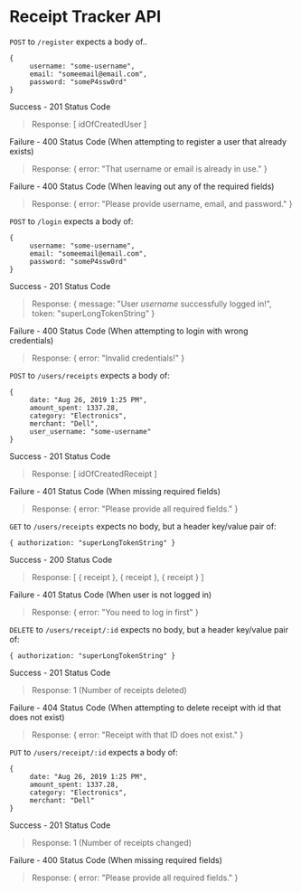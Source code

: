 # Receipt Tracker API

`POST` to `/register` expects a body of..

```
{ 
     username: "some-username", 
     email: "someemail@email.com", 
     password: "someP4ssw0rd" 
}
```

Success - 201 Status Code
> Response: [ idOfCreatedUser ]

Failure - 400 Status Code (When attempting to register a user that already exists)
> Response: { error: "That username or email is already in use." }

Failure - 400 Status Code (When leaving out any of the required fields) 
> Response: { error: "Please provide username, email, and password." }


`POST` to `/login` expects a body of:

```
{ 
     username: "some-username", 
     email: "someemail@email.com", 
     password: "someP4ssw0rd" 
}
```

Success - 201 Status Code
> Response: { message: "User *username* successfully logged in!", token: "superLongTokenString" }

Failure - 400 Status Code (When attempting to login with wrong credentials)
> Response: { error: "Invalid credentials!" }


`POST` to `/users/receipts` expects a body of:

```
{
     date: "Aug 26, 2019 1:25 PM",
     amount_spent: 1337.28,
     category: "Electronics",
     merchant: "Dell",
     user_username: "some-username"
}
```

Success - 201 Status Code
> Response: [ idOfCreatedReceipt ]

Failure - 401 Status Code (When missing required fields)
> Response: { error: "Please provide all required fields." }


`GET` to `/users/receipts` expects no body, but a header key/value pair of:

`{ authorization: "superLongTokenString" }`

Success - 200 Status Code
> Response: [ { receipt }, { receipt }, { receipt } ]

Failure - 401 Status Code (When user is not logged in)
> Response: { error: "You need to log in first" }


`DELETE` to `/users/receipt/:id` expects no body, but a header key/value pair of:

`{ authorization: "superLongTokenString" }`

Success - 201 Status Code
> Response: 1 (Number of receipts deleted)

Failure - 404 Status Code (When attempting to delete receipt with id that does not exist)
> Response: { error: "Receipt with that ID does not exist." }


`PUT` to `/users/receipt/:id` expects a body of:

```
{
     date: "Aug 26, 2019 1:25 PM",
     amount_spent: 1337.28,
     category: "Electronics",
     merchant: "Dell"
}
```

Success - 201 Status Code
> Response: 1 (Number of receipts changed)

Failure - 400 Status Code (When missing required fields)
> Response: { error: "Please provide all required fields." }
